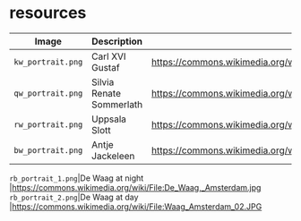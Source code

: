 # resources

Image              |Description             |URL
-------------------|------------------------|--------------------------------------------------------------------------------------
`kw_portrait.png`  |Carl XVI Gustaf         |https://commons.wikimedia.org/wiki/File:Carlos_Gustavo_da_Su%C3%A9cia_(meio_corpo).jpg
`qw_portrait.png`  |Silvia Renate Sommerlath|https://commons.wikimedia.org/wiki/Category:Queen_Silvia_of_Sweden#/media/File:Queen_Silvia_of_Sweden_in_2018.jpg
`rw_portrait.png`  |Uppsala Slott           |https://commons.wikimedia.org/wiki/Category:Uppsala_slott#/media/File:Schloss_Uppsala.jpg
`bw_portrait.png`  |Antje Jackeleen         |https://commons.wikimedia.org/wiki/File:Biskopsvigning_2014-12-14_001.jpg

`rb_portrait_1.png`|De Waag at night        |https://commons.wikimedia.org/wiki/File:De_Waag,_Amsterdam.jpg
`rb_portrait_2.png`|De Waag at day        |https://commons.wikimedia.org/wiki/File:Waag_Amsterdam_02.JPG




